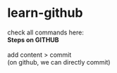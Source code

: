 # learn-github
check all commands here:
<br>
<b>Steps on GITHUB</b> <br> <br>
 add content > commit <br>
 (on github, we can directly commit) <br>
